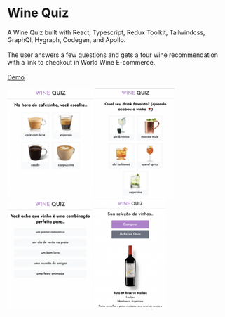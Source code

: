 # Wine Quiz

A Wine Quiz built with React, Typescript, Redux Toolkit, Tailwindcss, GraphQl, Hygraph, Codegen, and Apollo.
<br>
<br>
The user answers a few questions and gets a four wine recommendation with a link to checkout in World Wine E-commerce.
<br>
<br>
<a href="https://wine-quiz.vercel.app">Demo</a>
<br>
<br>
<img src="./src/assets/coffee.png" height="250"/>
<img src="./src/assets/drinks.png" height="250"/>
<img src="./src/assets/ocasion.png" height="250"/>
<img src="./src/assets/wine.png" height="250"/>
